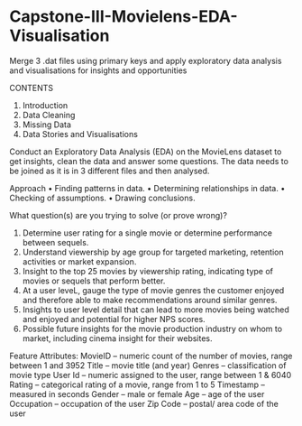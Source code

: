 # Capstone-III-Movielens-EDA-Visualisation
Merge 3 .dat files using primary keys and apply exploratory data analysis and visualisations for insights and opportunities

CONTENTS
1.	Introduction
2.	Data Cleaning
3.	Missing Data
4.	Data Stories and Visualisations

Conduct an Exploratory Data Analysis (EDA) on the MovieLens dataset to get insights, clean the data and answer some questions.  The data needs to be joined as it is in 3 different files and then analysed.

Approach
•	Finding patterns in data.
•	Determining relationships in data.
•	Checking of assumptions.
•	Drawing conclusions.

What question(s) are you trying to solve (or prove wrong)?
1.	Determine user rating for a single movie or determine performance between sequels.
2.	Understand viewership by age group for targeted marketing, retention activities or market expansion.
3.	Insight to the top 25 movies by viewership rating, indicating type of movies or sequels that perform better.
4.	At a user leveL, gauge the type of movie genres the customer enjoyed and therefore able to make recommendations around similar genres. 
5.  Insights to user level detail that can lead to more movies being watched and enjoyed and potential for higher NPS scores. 
6.  Possible future insights for the movie production industry on whom to market, including cinema insight for their websites. 

Feature Attributes:
MovieID – numeric count of the number of movies, range between 1 and 3952
Title – movie title (and year)
Genres – classification of movie type
User Id – numeric assigned to the user, range between 1 & 6040
Rating – categorical rating of a movie, range from 1 to 5
Timestamp – measured in seconds
Gender – male or female
Age – age of the user
Occupation – occupation of the user
Zip Code – postal/ area code of the user

